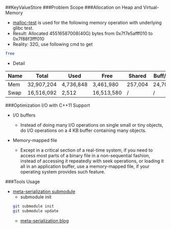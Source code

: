 ##KeyValueStore
###Problem Scope
###Allocation on Heap and Virtual-Memory
- [malloc-test](./malloc-test) is used for the following memory operation with underlying glibc test.
- Result: Allocated 45516587008(40G) bytes from 0x7f7e5afff010 to 0x7f88f3fff010
- Reality: 32G, use following cmd to get
```zsh
free
```
- Detail      

Name | Total | Used | Free | Shared | Buff/Cache | Available   
--- | --- | --- | --- | --- | --- | ---
Mem  | 32,907,204 | 4,736,848 | 3,461,980 | 257,004 | 24,708,376 | 27,729,972  
Swap | 16,516,092  | 2,512 | 16,513,580 | /  | /  |  /      

###Optimization I/O with C++11 Support
- I/O buffers
  - Instead of doing many I/O operations on single small or tiny objects, do I/O operations on a 4 KB buffer containing many objects.

- Memory-mapped file
  - Except in a critical section of a real-time system, if you need to access most parts of a binary file in a non-sequential fashion, instead of accessing it repeatedly with seek operations, or loading it all in an application buffer, use a memory-mapped file, if your operating system provides such feature.
  
###Tools Usage
- [meta-serialization submodule](./meta-serialization)   
    - submodule init
    ```zsh
    git submodule init   
    git submodule update
    ```   
    - [meta-serialization blog](http://cpplove.blogspot.hk/2013/05/my-take-on-c-serialization-part-i.html)
    
